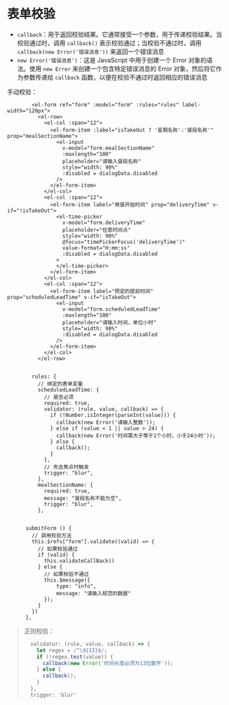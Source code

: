 # 表单校验

- `callback`：用于返回校验结果。它通常接受一个参数，用于传递校验结果。当校验通过时，调用 `callback()` 表示校验通过；当校验不通过时，调用 `callback(new Error('错误消息'))` 来返回一个错误消息
- `new Error('错误消息')`：这是 JavaScript 中用于创建一个 Error 对象的语法。使用 `new Error` 来创建一个包含特定错误消息的 Error 对象，然后将它作为参数传递给 `callback` 函数，以便在校验不通过时返回相应的错误消息

手动校验：

```vue
        <el-form ref="form" :model="form" :rules="rules" label-width="120px">
          <el-row>
            <el-col :span="12">
              <el-form-item :label="isTakeOut ? '星期名称':'餐段名称'" prop="mealSectionName">
                <el-input
                  v-model="form.mealSectionName"
                  :maxlength="100"
                  placeholder="请输入餐段名称"
                  style="width: 90%"
                  :disabled = dialogData.disabled
                />
              </el-form-item>
            </el-col>
            <el-col :span="12">
              <el-form-item label="用餐开始时间" prop="deliveryTime" v-if="!isTakeOut">
                <el-time-picker
                  v-model="form.deliveryTime"
                  placeholder="任意时间点"
                  style="width: 90%"
                  @focus="timePickerFocus('deliveryTime')"
                  value-format="H:mm:ss"
                  :disabled = dialogData.disabled
                >
                </el-time-picker>
              </el-form-item>
            </el-col>
            <el-col :span="12">
              <el-form-item label="预定的提前时间" prop="scheduledLeadTime" v-if="isTakeOut">
                <el-input
                  v-model="form.scheduledLeadTime"
                  :maxlength="100"
                  placeholder="请输入时间，单位小时"
                  style="width: 90%"
                  :disabled = dialogData.disabled
                />
              </el-form-item>
            </el-col>
          </el-row>


        rules: {
          // 绑定的表单变量
          scheduledLeadTime: {
            // 是否必须
            required: true,
            validator: (rule, value, callback) => {
              if (!Number.isInteger(parseInt(value))) {
                callback(new Error('请输入整数'));
              } else if (value < 1 || value > 24) {
                callback(new Error('时间需大于等于1个小时，小于24小时'));
              } else {
                callback();
              }
            },
            // 失去焦点时触发
            trigger: "blur",
          },
          mealSectionName: {
            required: true,
            message: "餐段名称不能为空",
            trigger: "blur",
          },


      submitForm () {
        // 调用校验方法
        this.$refs["form"].validate((valid) => {
          // 如果校验通过
          if (valid) {
            this.validateCallBack()
          } else {
            // 如果校验不通过
            this.$message({
                type: "info",
                message: "请输入规范的数据"
            });
          }
        })
      },
```

> 正则校验：
>
> ```js
>   validator: (rule, value, callback) => {
>     let regex = /^\d{13}$/;
>     if (!regex.test(value)) {
>       callback(new Error('时间长度必须为13位数字'));
>     } else {
>       callback();
>     }
>   },
>   trigger: 'blur'
> ```